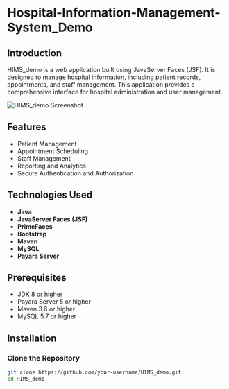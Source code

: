 # Hospital-Information-Management-System_Demo

## Introduction
HIMS_demo is a web application built using JavaServer Faces (JSF). It is designed to manage hospital information, including patient records, appointments, and staff management. This application provides a comprehensive interface for hospital administration and user management.

![HIMS_demo Screenshot](path/to/your/image.png)

## Features
- Patient Management
- Appointment Scheduling
- Staff Management
- Reporting and Analytics
- Secure Authentication and Authorization

## Technologies Used
- **Java**
- **JavaServer Faces (JSF)**
- **PrimeFaces**
- **Bootstrap**
- **Maven**
- **MySQL**
- **Payara Server**

## Prerequisites
- JDK 8 or higher
- Payara Server 5 or higher
- Maven 3.6 or higher
- MySQL 5.7 or higher

## Installation

### Clone the Repository
```sh
git clone https://github.com/your-username/HIMS_demo.git
cd HIMS_demo
